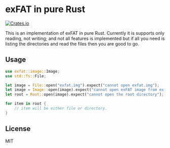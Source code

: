 # exFAT in pure Rust
[![Crates.io](https://img.shields.io/crates/v/exfat)](https://crates.io/crates/exfat)

This is an implementation of exFAT in pure Rust. Currently it is supports only reading, not writing; and not all features is implemented but if all you need is listing the directories and read the files then you are good to go.

## Usage

```rust
use exfat::image::Image;
use std::fs::File;

let image = File::open("exfat.img").expect("cannot open exfat.img");
let image = Image::open(image).expect("cannot open exFAT image from exfat.img");
let root = Root::open(image).expect("cannot open the root directory");

for item in root {
    // item will be either file or directory.
}
```

## License

MIT
